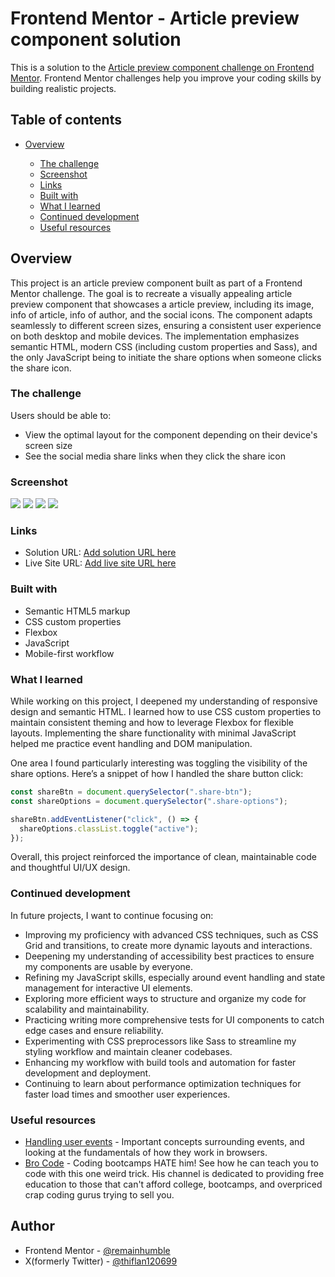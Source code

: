 # Frontend Mentor - Article preview component solution

This is a solution to the [Article preview component challenge on Frontend Mentor](https://www.frontendmentor.io/challenges/article-preview-component-dYBN_pYFT). Frontend Mentor challenges help you improve your coding skills by building realistic projects.

## Table of contents

- [Overview](#overview)

  - [The challenge](#the-challenge)
  - [Screenshot](#screenshot)
  - [Links](#links)
  - [Built with](#built-with)
  - [What I learned](#what-i-learned)
  - [Continued development](#continued-development)
  - [Useful resources](#useful-resources)

## Overview

This project is an article preview component built as part of a Frontend Mentor challenge. The goal is to recreate a visually appealing article preview component that showcases a article preview, including its image, info of article, info of author, and the social icons. The component adapts seamlessly to different screen sizes, ensuring a consistent user experience on both desktop and mobile devices. The implementation emphasizes semantic HTML, modern CSS (including custom properties and Sass), and the only JavaScript being to initiate the share options when someone clicks the share icon.

### The challenge

Users should be able to:

- View the optimal layout for the component depending on their device's screen size
- See the social media share links when they click the share icon

### Screenshot

![](./desktop-view.png)
![](./desktop-view-active-state.png)
![](./mobile-view.png)
![](./mobile-view-active-state.png)

### Links

- Solution URL: [Add solution URL here](https://github.com/remainhumble/Article-preview-component)
- Live Site URL: [Add live site URL here](https://remainhumble.github.io/Article-preview-component/)

### Built with

- Semantic HTML5 markup
- CSS custom properties
- Flexbox
- JavaScript
- Mobile-first workflow

### What I learned

While working on this project, I deepened my understanding of responsive design and semantic HTML. I learned how to use CSS custom properties to maintain consistent theming and how to leverage Flexbox for flexible layouts. Implementing the share functionality with minimal JavaScript helped me practice event handling and DOM manipulation.

One area I found particularly interesting was toggling the visibility of the share options. Here’s a snippet of how I handled the share button click:

```js
const shareBtn = document.querySelector(".share-btn");
const shareOptions = document.querySelector(".share-options");

shareBtn.addEventListener("click", () => {
  shareOptions.classList.toggle("active");
});
```

Overall, this project reinforced the importance of clean, maintainable code and thoughtful UI/UX design.

### Continued development

In future projects, I want to continue focusing on:

- Improving my proficiency with advanced CSS techniques, such as CSS Grid and transitions, to create more dynamic layouts and interactions.
- Deepening my understanding of accessibility best practices to ensure my components are usable by everyone.
- Refining my JavaScript skills, especially around event handling and state management for interactive UI elements.
- Exploring more efficient ways to structure and organize my code for scalability and maintainability.
- Practicing writing more comprehensive tests for UI components to catch edge cases and ensure reliability.
- Experimenting with CSS preprocessors like Sass to streamline my styling workflow and maintain cleaner codebases.
- Enhancing my workflow with build tools and automation for faster development and deployment.
- Continuing to learn about performance optimization techniques for faster load times and smoother user experiences.

### Useful resources

- [Handling user events](https://www.frontendmentor.io/learning-paths/javascript-fundamentals-oR7g6-mTZ-/steps/684feaab52709e9eee0f7fb4/article/read) - Important concepts surrounding events, and looking at the fundamentals of how they work in browsers.
- [Bro Code](https://www.youtube.com/@BroCodez) - Coding bootcamps HATE him! See how he can teach you to code with this one weird trick. His channel is dedicated to providing free education to those that can't afford college, bootcamps, and overpriced crap coding gurus trying to sell you.

## Author

- Frontend Mentor - [@remainhumble](https://www.frontendmentor.io/profile/remainhumble)
- X(formerly Twitter) - [@thiflan120699](https://x.com/thiflan120699)
